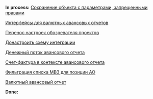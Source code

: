 **In process:**
[Сохранение объекта с параметрами, запрещенными правами](Сохранение%20объекта%20с%20параметрами,%20запрещенными%20правами.md)

[Интерфейсы для валютных авансовых отчетов](Интерфейсы%20для%20валютных%20авансовых%20отчетов.md)

[Перенос настроек обозревателя проектов](Перенос%20настроек%20обозревателя%20проектов.md)

[Донастроить схему интеграции](Global%20ERP/Projects/SNGS/Accounting/Imprest/In%20process/Донастроить%20схему%20интеграции.md)

[Денежный поток авансового отчета](Денежный%20поток%20авансового%20отчета.md)

[Счет-фактура в контексте авансового отчета](Счет-фактура%20в%20контексте%20авансового%20отчета.md)

[Фильтрация списка МВЗ для позиции АО](Фильтрация%20списка%20МВЗ%20для%20позиции%20АО.md)

[Валютный авансовый отчет](Валютный%20авансовый%20отчет.md)

**Done:**


